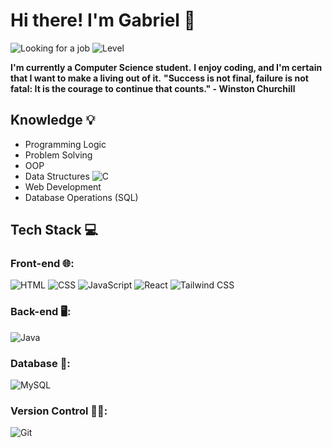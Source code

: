 <h1>Hi there! I'm Gabriel 🧐</h1>

<p>
  
  <img src="https://img.shields.io/badge/Looking_for_a_job-Yes!-green" alt="Looking for a job">
  
  <img src="https://img.shields.io/badge/Level-Beginner/Intermediate-orange" alt="Level">

</p>

<b>I'm currently a Computer Science student.</b>
<b>I enjoy coding, and I'm certain that I want to make a living out of it.</b>
<b>"Success is not final, failure is not fatal: It is the courage to continue that counts." - Winston Churchill</b>

<h2>Knowledge 💡</h2>
<ul>
    <li>Programming Logic</li>
    <li>Problem Solving</li>
    <li>OOP</li>
    <li>Data Structures 
      
  <img src="https://img.shields.io/badge/C-blue" alt="C">
    
  </li>
    <li>Web Development</li>
    <li>Database Operations (SQL)</li>
</ul>

<h2>Tech Stack 💻</h2>


  <h3>Front-end 🌐: </h3> <p>
<img src="https://img.shields.io/badge/HTML-5-orange" alt="HTML">  <img src="https://img.shields.io/badge/CSS-3-blue" alt="CSS">
    <img src="https://img.shields.io/badge/JavaScript-ES6-yellow" alt="JavaScript">
    <img src="https://img.shields.io/badge/React-17.x-blue" alt="React">
    <img src="https://img.shields.io/badge/Tailwind_CSS-2.x-38B2AC" alt="Tailwind CSS"></p>


<h3>Back-end 🖥️: </h3> <p><img src="https://img.shields.io/badge/Java-17-red" alt="Java"></p>

<h3>Database 💽: </h3> <p><img src="https://img.shields.io/badge/MySQL-8.0-blue" alt="MySQL"></p>

<h3>Version Control 🧑‍💻: </h3> <p> <img src="https://img.shields.io/badge/Git-2.x-lightgrey" alt="Git"> </p>

